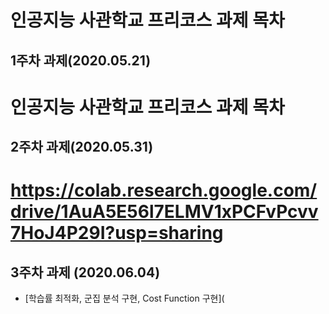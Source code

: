 # 인공지능 사관학교 프리코스 과제 목차

## 1주차 과제(2020.05.21)

# 인공지능 사관학교 프리코스 과제 목차

## 2주차 과제(2020.05.31)
# https://colab.research.google.com/drive/1AuA5E56l7ELMV1xPCFvPcvv7HoJ4P29I?usp=sharing

## 3주차 과제 (2020.06.04)
- [학습률 최적화, 군집 분석 구현, Cost Function 구현](
